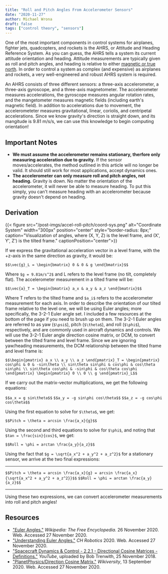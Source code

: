 ```yaml
---
title: "Roll and Pitch Angles From Accelerometer Sensors"
date: "2020-11-27"
author: Michael Wrona
draft: false
tags: ["control theory", "sensors"]
---
```


One of the most important components in control systems for airplanes, fighter jets, quadcopters, and rockets is the AHRS, or Attitude and Heading Reference System. As you can guess, the AHRS tells a system its current attitude orientation and heading. Attitude measurements are typically given as roll and pitch angles, and heading is relative to either [magnetic or true north](https://en.wikipedia.org/wiki/Magnetic_declination). In order to control a system as complex (and expensive) as airplanes and rockets, a very well-engineered and robust AHRS system is required.

An AHRS consists of three different sensors: a three-axis accelerometer, a three-axis gyroscope, and a three-axis magnetometer. The accelerometer measures accelerations, the gyroscope measures angular rotation rates, and the mangetometer measures magnetic fields (including earth's magnetic field). In addition to accelerations due to movement, the accelerometeter measures gravitational, linear, coriolis, and centripetal accelerations. Since we know gravity's direction is straight down, and its mangitude is 9.81 m/s/s, we can use this knowledge to begin computing orientation!

## Important Notes

- **We must assume the accelerometer remains stationary, therfore only measuring acceleration due to gravity.** If the sensor moves/accelerates, the method outlined in this article will no longer be valid. It should still work for most applications, accept dynamics ones.
- **The accelerometer can only measure roll and pitch angles, not heading.** Gravity is down. No matter the orientation of the accelerometer, it will never be able to measure heading. To put this simply, you can't measure heading with an accelerometer because gravity doesn't depend on heading.

## Derivation

{{< figure src="/post-imgs/accel-roll-pitch/coord-sys.png" alt="Coordinate System" width="300px" position="center" style="border-radius: 8px;" caption="Visualization of angles, where (X, Y, Z) is the level frame, and (X', Y', Z') is the tilted frame." captionPosition="center">}}

If we express the gravitational acceleration vector in a level frame, with the +z-axis in the same direction as gravity, it would be:

`$$\vec{g}_L = \begin{bmatrix} 0 & 0 & g \end{bmatrix}$$`


Where `$g = 9.81m/s^2$` and L refers to the level frame (no tilt, completely flat). The accelerometer measurement in a tilted frame will be:

`$$\vec{a}_T = \begin{bmatrix} a_x & a_y & a_z \end{bmatrix}$$`

Where T refers to the tilted frame and `$a_i$` refers to the accelerometer measurement for each axis. In order to describe the orientation of our tilted frame relative to the level one, we will be using Euler angles; more specifically, the 3-2-1 Euler angle set. I included a few resources at the bottom of the page if you need to brush up on them. The 3-2-1 Euler angles are referred to as yaw (`$\psi$`), pitch (`$\theta$`), and roll (`$\phi$`), respectively, and are commonly used in aircraft dynamics and controls. We will use the 3-2-1 Euler angle direction cosine matrix, or DCM, to convert between the tilted frame and level frame. Since we are ignoring yaw/heading measurements, the DCM relationship between the tilted frame and level frame is:

`$$\begin{pmatrix} a_x \\ a_y \\ a_z \end{pmatrix}_T = \begin{pmatrix} cos\phi & 0 & -sin\theta \\ sin\theta sin\phi & cos\phi & cos\theta sin\phi \\ sin\theta cos\phi & -sin\phi & cos\theta cos\phi \end{pmatrix} \begin{pmatrix} 0 \\ 0 \\ g \end{pmatrix}_L$$`

If we carry out the matrix-vector multiplications, we get the following equations:

`$$a_x = g sin\theta$$`
`$$a_y = -g sin\phi cos\theta$$`
`$$a_z = -g cos\phi cos\theta$$`

Using the first equation to solve for `$\theta$`, we get:

`$$Pitch = \theta = arcsin \frac{a_x}{g}$$`

Using the second and third equations to solve for `$\phi$`, and noting that `$tan = \frac{sin}{cos}$`, we get:

`$$Roll = \phi = arctan \frac{a_y}{a_z}$$`

Using the fact that `$g = \sqrt{a_x^2 + a_y^2 + a_z^2}$` for a stationary sensor, we arrive at the two final expressions:

------------------------------------

`$$Pitch = \theta = arcsin \frac{a_x}{g} = arcsin \frac{a_x}{\sqrt{a_x^2 + a_y^2 + a_z^2}}$$`
`$$Roll = \phi = arctan \frac{a_y}{a_z}$$`

------------------------------------

Using these two expressions, we can convert accelerometer measurements into roll and pitch angles!



## Resources

- ["Euler Angles."](https://en.wikipedia.org/wiki/Euler_angles) *Wikipedia: The Free Encyclopedia.* 26 November 2020. Web. Accessed 27 November 2020.
- ["Understanding Euler Angles."](http://www.chrobotics.com/library/understanding-euler-angles) *CH Robotics* 2020. Web. Accessed 27 November 2020.
- ["Spacecraft Dynamics & Control - 2.2.1 - Directional Cosine Matrices - Definitions."](https://www.youtube.com/watch?v=Zep-4pdVRyc) *YouTube*, uploaded by Bob Trenwith, 25 November 2018.
- ["PlanetPhysics/Direction Cosine Matrix."](https://en.wikiversity.org/wiki/PlanetPhysics/Direction_Cosine_Matrix) *Wikiversity*, 13 September 2020. Web. Accessed 27 November 2020.
